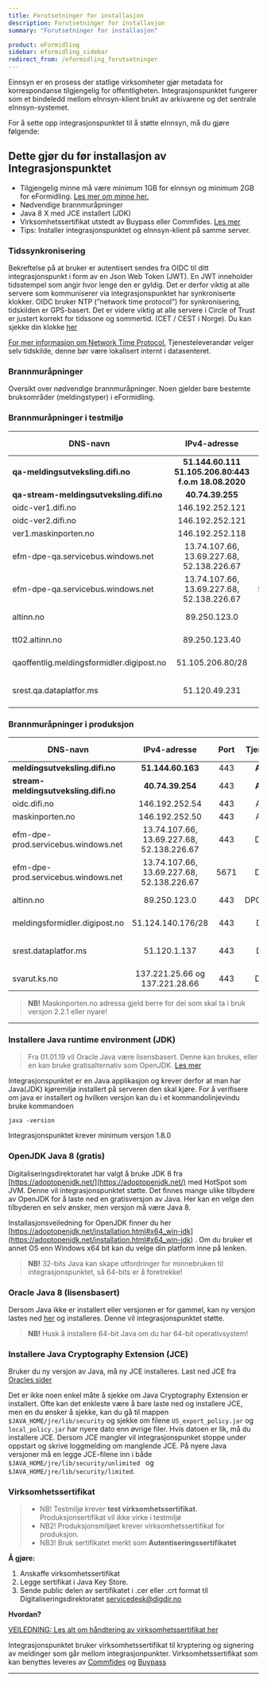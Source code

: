 ```yaml
---
title: Forutsetninger for installasjon
description: Forutsetninger for installasjon
summary: "Forutsetninger for installasjon"

product: eFormidling
sidebar: eformidling_sidebar
redirect_from: /eformidling_forutsetninger
---
```


Einnsyn er en prosess der statlige virksomheter gjør metadata for korrespondanse tilgjengelig for offentligheten. Integrasjonspunktet fungerer som et bindeledd mellom eInnsyn-klient brukt av arkivarene og det sentrale eInnsyn-systemet.

For å sette opp integrasjonspunktet til å støtte eInnsyn, må du gjøre følgende: 


## Dette gjør du før installasjon av Integrasjonspunktet

+ Tilgjengelig minne må være minimum 1GB for eInnsyn og minimum 2GB for eFormidling. [Les mer om minne her.]({{site.baseurl}}/docs/eFormidling/Selvhjelp/eformidling_selfhelp#justere-tilgjengelig-minne)
+ Nødvendige brannmuråpninger
+ Java 8 X med JCE installert (JDK)
+ Virksomhetssertifikat utstedt av Buypass eller Commfides. [Les mer](http://difi.github.io/felleslosninger/eformidling_virksomhetssertifikat.html)
+ Tips: Installer integrasjonspunktet og eInnsyn-klient på samme server.

### Tidssynkronisering
Bekreftelse på at bruker er autentisert sendes fra OIDC til ditt integrasjonspunkt i form av en Json Web Token (JWT). En JWT inneholder tidsstempel som angir hvor lenge den er gyldig. Det er derfor viktig at alle servere som kommuniserer via integrasjonspunktet har synkroniserte klokker. OIDC bruker NTP (”network time protocol”) for synkronisering, tidskilden er GPS-basert. Det er videre viktig at alle servere i Circle of Trust er justert korrekt for tidssone og sommertid. (CET / CEST i Norge). Du kan sjekke din klokke [her](https://time.is/)

[For mer informasjon om Network Time Protocol.](https://no.wikipedia.org/wiki/Network_Time_Protocol)
Tjenesteleverandør velger selv tidskilde, denne bør være lokalisert internt i datasenteret.

### Brannmuråpninger
Oversikt over nødvendige brannmuråpninger. Noen gjelder bare bestemte bruksområder (meldingstyper) i eFormidling.


### Brannmuråpninger i testmiljø

|    DNS-navn    | IPv4-adresse | Port | Tjeneste | Beskrivelse | Innkommende/utgående trafikk |
| ------------- |:-------------:| :-----:| :------:| :-----:| :------:|
| **qa-meldingsutveksling.difi.no** | **51.144.60.111** <br/> **51.105.206.80:443 f.o.m 18.08.2020**	 | 443 | **Alle** |
| **qa-stream-meldingsutveksling.difi.no** | 	**40.74.39.255**  | 443 | **Alle** |
| oidc-ver1.difi.no | 146.192.252.121		 | 443 | Alle |
| oidc-ver2.difi.no | 146.192.252.121	 | 443 | Alle |
| ver1.maskinporten.no | 146.192.252.118	 | 443 | Alle |
| efm-dpe-qa.servicebus.windows.net 	 | 13.74.107.66, 13.69.227.68, 52.138.226.67  | 443 | DPE | Azure Service Bus, HTTP/REST API |
| efm-dpe-qa.servicebus.windows.net 	 | 13.74.107.66, 13.69.227.68, 52.138.226.67  | 5671 | DPE | Azure Service Bus, AMQP med TLS |
| altinn.no | 89.250.123.0 | 443 | DPO | Altinn formidlingstjeneste |
| tt02.altinn.no | 89.250.123.40 | 443 | DPV | Altinn formidlingstjeneste |
| qaoffentlig.meldingsformidler.digipost.no  | 51.105.206.80/28  | 443  | DPI | Meldingsformidler for DPI-meldinger |
| srest.qa.dataplatfor.ms  | 51.120.49.231 | 443 | DPI | (For ny transportinfrastruktur i Digital postkasse) |

### Brannmuråpninger i produksjon

|    DNS-navn    | IPv4-adresse | Port | Tjeneste | Beskrivelse | Innkommende/utgående trafikk |
| ------------- |:-------------:| :-----:| :------:| :-----:| :------:|
| **meldingsutveksling.difi.no** | **51.144.60.163** | 443 | **Alle** |
| **stream-meldingsutveksling.difi.no** | 	**40.74.39.254**  | 443 | **Alle** |
| oidc.difi.no | 146.192.252.54	 | 443 | Alle |
| maskinporten.no | 146.192.252.50 | 443 | Alle |
| efm-dpe-prod.servicebus.windows.net	 |  13.74.107.66, 13.69.227.68, 52.138.226.67 | 443 | DPE | Azure Service Bus, HTTP/REST API |
| efm-dpe-prod.servicebus.windows.net	 |  13.74.107.66, 13.69.227.68, 52.138.226.67 | 5671 | DPE |  Azure Service Bus, AMQP med TLS |
| altinn.no | 89.250.123.0 | 443 | DPO/DPV | Altinn formidlingstjeneste|
| meldingsformidler.digipost.no  | 51.124.140.176/28| 443  | DPI | Meldingsformidler for DPI-meldinger|
| srest.dataplatfor.ms  | 51.120.1.137 | 443 | DPI | (For ny transportinfrastruktur i Digital postkasse)|
| svarut.ks.no | 137.221.25.66 og 137.221.28.66 | 443 | DPF | KS FIKS meldingformidler |

> **NB!** Maskinporten.no adressa gjeld berre for dei som skal ta i bruk versjon 2.2.1 eller nyare!

---

### Installere Java runtime environment (JDK)

> Fra 01.01.19 vil Oracle Java være lisensbasert. Denne kan brukes, eller en kan bruke gratisalternativ som OpenJDK. [Les mer](https://www.oracle.com/corporate/pressrelease/java-se-subscription-offering-062118.html)

Integrasjonspunktet er en Java applikasjon og krever derfor at man har Java(JDK) kjøremiljø installert på serveren den skal kjøre.
For å verifisere om java er installert og hvilken versjon kan du i et kommandolinjevindu bruke kommandoen

```
java -version
```

Integrasjonspunktet krever minimum versjon 1.8.0

### OpenJDK Java 8 (gratis)
Digitaliseringsdirektoratet har valgt å bruke JDK 8 fra [https://adoptopenjdk.net/](https://adoptopenjdk.net/) med HotSpot som JVM. Denne vil integrasjonspunktet støtte. Det finnes mange ulike tilbydere av OpenJDK for å laste ned en gratisversjon av Java. Her kan en velge den tilbyderen en selv ønsker, men versjon må være Java 8. 

Installasjonsveiledning for OpenJDK finner du her [https://adoptopenjdk.net/installation.html#x64_win-jdk](https://adoptopenjdk.net/installation.html#x64_win-jdk) . Om du bruker et annet OS enn Windows x64 bit kan du velge din platform inne på lenken.

> **NB!** 32-bits Java kan skape utfordringer for minnebruken til integrasjonspunktet, så 64-bits er å foretrekke!

### Oracle Java 8 (lisensbasert)
Dersom Java ikke er installert eller versjonen er for gammel, kan ny versjon lastes ned [her](http://www.oracle.com/technetwork/java/javase/downloads/jdk8-downloads-2133151.html) og installeres. Denne vil integrasjonspunktet støtte.

> **NB!** Husk å installere 64-bit Java om du har 64-bit operativsystem! 

### Installere Java Cryptography Extension (JCE)

Bruker du ny versjon av Java, må ny JCE installeres. Last ned JCE fra [Oracles sider](http://www.oracle.com/technetwork/java/javase/downloads/jce8-download-2133166.html)

Det er ikke noen enkel måte å sjekke om Java Cryptography Extension er installert. Ofte kan det enkleste være å bare laste ned og installere JCE, men en du ønsker å sjekke, kan du gå til mappen ```$JAVA_HOME/jre/lib/security``` og sjekke om filene ```US_export_policy.jar``` og ```local_policy.jar``` har nyere dato enn øvrige filer. Hvis datoen er lik, må du installere JCE.
Dersom JCE mangler vil integrasjonspunket stoppe under oppstart og skrive loggmelding om manglende JCE. På nyere Java versjoner må en legge JCE-filene inn i både ```$JAVA_HOME/jre/lib/security/unlimited ``` og ```$JAVA_HOME/jre/lib/security/limited```.

### Virksomhetssertifikat

> * NB! Testmiljø krever **test virksomhetssertifikat**. Produksjonsertifikat vil ikke virke i testmiljø
> * NB2! Produksjonsmiljøet krever virksomhetssertifikat for produksjon. 
> * NB3! Bruk sertifikatet merkt som **Autentiseringssertifikatet**

**Å gjøre:**
1. Anskaffe virksomhetssertifikat
2. Legge sertifikat i Java Key Store.
3. Sende public delen av sertifikatet i .cer eller .crt format til Digitaliseringsdirektoratet <a href="mailto:servicedesk@digdir.no">servicedesk@digdir.no</a>

**Hvordan?**

[VEILEDNING: Les alt om håndtering av virksomhetssertifikat her]({{site.baseurl}}/docs/eFormidling/installasjon/eformidling_virksert)

Integrasjonspunktet bruker virksomhetssertifikat til kryptering og signering av meldinger som går mellom integrasjonpunkter.
Virksomhetssertifikat som kan benyttes leveres av [Commfides](https://www.commfides.com/e-ID/Bestill-Commfides-Virksomhetssertifikat.html) og [Buypass](https://www.buypass.no/produkter/virksomhetssertifikat-esegl)

***
